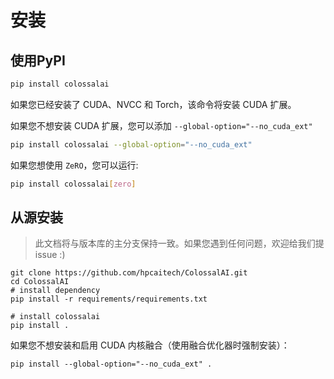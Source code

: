# 安装

## 使用PyPI

```bash
pip install colossalai
```
如果您已经安装了 CUDA、NVCC 和 Torch，该命令将安装 CUDA 扩展。

如果您不想安装 CUDA 扩展，您可以添加 `--global-option="--no_cuda_ext"`
```bash
pip install colossalai --global-option="--no_cuda_ext"
```

如果您想使用 `ZeRO`，您可以运行:
```bash
pip install colossalai[zero]
```

## 从源安装

> 此文档将与版本库的主分支保持一致。如果您遇到任何问题，欢迎给我们提 issue :)

```shell
git clone https://github.com/hpcaitech/ColossalAI.git
cd ColossalAI
# install dependency
pip install -r requirements/requirements.txt

# install colossalai
pip install .
```

如果您不想安装和启用 CUDA 内核融合（使用融合优化器时强制安装）：

```shell
pip install --global-option="--no_cuda_ext" .
```